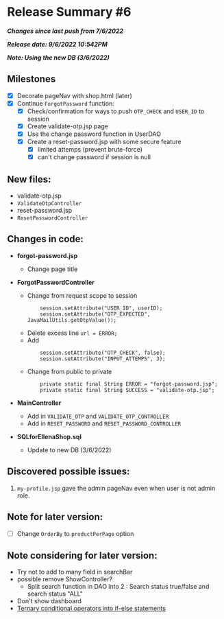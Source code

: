 

# Release Summary #6
***Changes since last push from 7/6/2022***

***Release date: 9/6/2022 10:542PM***

***Note: Using the new DB (3/6/2022)***

## Milestones
- [x] Decorate pageNav with shop.html (later)
- [x] Continue `ForgotPassword` function:
    - [x] Check/confirmation for ways to push `OTP_CHECK` and `USER_ID` to session 
    - [x] Create validate-otp.jsp page
    - [x] Use the change password function in UserDAO
    - [x] Create a reset-password.jsp with some secure feature 
        - [x] limited attemps (prevent brute-force)
        - [x] can't change password if session is null

## New files:
- validate-otp.jsp
- `ValidateOtpController`
- reset-password.jsp
- `ResetPasswordController`


## Changes in code:
- **forgot-password.jsp**
    - Change page title

- **ForgotPasswordController**
    - Change from request scope to session
        ```
            session.setAttribute("USER_ID", userID);
            session.setAttribute("OTP_EXPECTED", JavaMailUtils.getOtpValue());
        ```
    - Delete excess line `url = ERROR;`
    - Add 
        ```
            session.setAttribute("OTP_CHECK", false);
            session.setAttribute("INPUT_ATTEMPS", 3);
        ```
    - Change from public to private 
        ```
            private static final String ERROR = "forgot-password.jsp";
            private static final String SUCCESS = "validate-otp.jsp";
        ```

- **MainController**
    - Add in `VALIDATE_OTP` and `VALIDATE_OTP_CONTROLLER`
    - Add in `RESET_PASSWORD` and `RESET_PASSWORD_CONTROLLER`

- **SQLforEllenaShop.sql**
    - Update to new DB (3/6/2022)

## Discovered possible issues:
 1. `my-profile.jsp` gave the admin pageNav even when user is not admin role.

## Note for later version:
- [ ] Change `OrderBy` to `productPerPage` option 



## Note considering for later version:
- Try not to add to many field in searchBar
- possible remove ShowController?
    - Split search function in DAO into 2 : Search status true/false and search status "ALL"
- Don't show dashboard
- [Ternary conditional operators into if-else statements](https://converter.website-dev.eu/)

